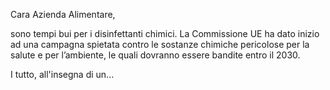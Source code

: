 Cara Azienda Alimentare,

sono tempi bui per i disinfettanti chimici. La Commissione UE ha dato inizio ad una campagna spietata contro le sostanze chimiche pericolose per la salute e per l’ambiente, le quali dovranno essere bandite entro il 2030.

I tutto, all'insegna di un...

